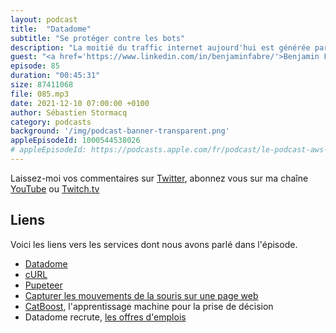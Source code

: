 ```yaml
---
layout: podcast
title:  "Datadome"
subtitle: "Se protéger contre les bots"
description: "La moitié du traffic internet aujourd'hui est générée par des scripts. Comment identifier ces bots et s'en protéger ?  Datadome inspecte 1000 milliard de signaux par jour, pour identifier et bloquer les traffics malicieux sur vos sites web. Dans cet épisode, nous parlons de techniques de détection de bots et de l'infrastructure cloud qui permet de mettre en oeuvre cette détection."
guest: "<a href='https://www.linkedin.com/in/benjaminfabre/'>Benjamin Fabre</a>, Co-Founder, Datadome."
episode: 85
duration: "00:45:31"
size: 87411068 
file: 085.mp3
date: 2021-12-10 07:00:00 +0100  
author: Sébastien Stormacq
category: podcasts
background: '/img/podcast-banner-transparent.png'
appleEpisodeId: 1000544538026
# appleEpisodeId: https://podcasts.apple.com/fr/podcast/le-podcast-aws-en-français/id1452118442
---
```


Laissez-moi vos commentaires sur [Twitter](https://twitter.com/sebsto), abonnez vous sur ma chaîne [YouTube](https://www.youtube.com/sebsto) ou [Twitch.tv](https://www.twitch.tv/sebAWS)

## Liens

Voici les liens vers les services dont nous avons parlé dans l'épisode.

- [Datadome](https://datadome.co)
- [cURL](https://curl.se)
- [Pupeteer](https://github.com/puppeteer/puppeteer) 
- [Capturer les mouvements de la souris sur une page web](https://developer.mozilla.org/en-US/docs/Web/API/Element/mousemove_event)
- [CatBoost](https://catboost.ai), l'apprentissage machine pour la prise de décision
- Datadome recrute, [les offres d'emplois](https://www.linkedin.com/jobs/search/?currentJobId=2767854764&f_C=10398947&geoId=92000000)